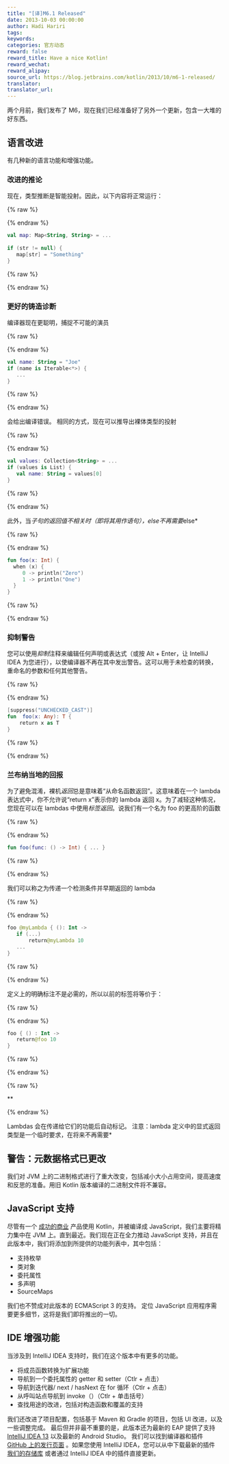 ```yaml
---
title: "[译]M6.1 Released"
date: 2013-10-03 00:00:00
author: Hadi Hariri
tags:
keywords:
categories: 官方动态
reward: false
reward_title: Have a nice Kotlin!
reward_wechat:
reward_alipay:
source_url: https://blog.jetbrains.com/kotlin/2013/10/m6-1-released/
translator:
translator_url:
---
```


两个月前，我们发布了 M6，现在我们已经准备好了另外一个更新，包含一大堆的好东西。<span id =“more-1299”> </span>
## 语言改进

有几种新的语言功能和增强功能。
### 改进的推论

现在，类型推断是智能投射。因此，以下内容将正常运行：

{% raw %}
<p></p>
{% endraw %}

```kotlin
val map: Map<String, String> = ...
 
if (str != null) {
   map[str] = "Something"
}
```

{% raw %}
<p></p>
{% endraw %}

### 更好的铸造诊断

编译器现在更聪明，捕捉不可能的演员

{% raw %}
<p></p>
{% endraw %}

```kotlin
val name: String = "Joe"
if (name is Iterable<*>) {
   ...
}
```

{% raw %}
<p></p>
{% endraw %}

会给出编译错误。
相同的方式，现在可以推导出裸体类型的投射

{% raw %}
<p></p>
{% endraw %}

```kotlin
val values: Collection<String> = ...
if (values is List) {
   val name: String = values[0]
}
```

{% raw %}
<p></p>
{% endraw %}

此外，当*子句的返回值不相关时（即将其用作语句），*else*不再需要*else*

{% raw %}
<p></p>
{% endraw %}

```kotlin
fun foo(x: Int) {
  when (x) {
     0 -> println("Zero")
     1 -> println("One")
  }
}
```

{% raw %}
<p></p>
{% endraw %}

### 抑制警告

您可以使用*抑制*注释来编辑任何声明或表达式（或按 Alt + Enter，让 IntelliJ IDEA 为您进行），以使编译器不再在其中发出警告。这可以用于未检查的转换，重命名的参数和任何其他警告。

{% raw %}
<p></p>
{% endraw %}

```kotlin
[suppress("UNCHECKED_CAST")]
fun  foo(x: Any): T {
    return x as T
}
```

{% raw %}
<p></p>
{% endraw %}

### 兰布纳当地的回报

为了避免混淆，裸机*返回*总是意味着“从命名函数返回”。这意味着在一个 lambda 表达式中，你不允许说“return x”表示你的 lambda 返回 x。为了减轻这种情况，您现在可以在 lambdas 中使用*标签返回*。说我们有一个名为 foo 的更高阶的函数

{% raw %}
<p></p>
{% endraw %}

```kotlin
fun foo(func: () -> Int) { ... }
```

{% raw %}
<p></p>
{% endraw %}

我们可以称之为传递一个检测条件并早期返回的 lambda

{% raw %}
<p></p>
{% endraw %}

```kotlin
foo @myLambda { (): Int ->
   if (...)
       return@myLambda 10
   ...
}
```

{% raw %}
<p></p>
{% endraw %}

定义上的明确标注不是必需的，所以以前的标签将等价于：

{% raw %}
<p></p>
{% endraw %}

```kotlin
foo { () : Int ->
   return@foo 10
}
```

{% raw %}
<p></p>
{% endraw %}


{% raw %}
<p>**</p>
{% endraw %}

Lambdas 会在传递给它们的功能后自动标记。
注意：lambda 定义中的显式返回类型是一个临时要求，在将来不再需要*
## 警告：元数据格式已更改

我们对 JVM 上的二进制格式进行了重大改变，包括减小大小占用空间，提高速度和反思的准备。用旧 Kotlin 版本编译的二进制文件将不兼容。
## JavaScript 支持

尽管有一个 [成功的商业](http://blog.jetbrains.com/webide/2012/08/liveedit-plugin-features-in-detail/) 产品使用 Kotlin，并被编译成 JavaScript，我们主要将精力集中在 JVM 上。直到最近。我们现在正在全力推动 JavaScript 支持，并且在此版本中，我们将添加到所提供的功能列表中，其中包括：

* 支持枚举
* 类对象
* 委托属性
* 多声明
* SourceMaps

我们也不赞成对此版本的 ECMAScript 3 的支持。
定位 JavaScript 应用程序需要更多细节，这将是我们即将推出的一切。
## IDE 增强功能

当涉及到 IntelliJ IDEA 支持时，我们在这个版本中有更多的功能。

* 将成员函数转换为扩展功能
* 导航到一个委托属性的 getter 和 setter（Ctlr + 点击）
* 导航到迭代器/ next / hasNext 在 for 循环（Ctlr + 点击）
* 从呼叫站点导航到 invoke（）（Ctlr + 单击括号）
* 查找用途的改进，包括对构造函数和覆盖的支持

我们还改进了项目配置，包括基于 Maven 和 Gradle 的项目，包括 UI 改进，以及一些调整完成。
最后但并非最不重要的是，此版本还为最新的 EAP 提供了支持 [IntelliJ IDEA 13](http://eap.jetbrains.com/idea) 以及最新的 Android Studio。
我们可以找到编译器和插件 [GitHub 上的发行页面](https://github.com/JetBrains/kotlin/releases/tag/build-0.6.602) 。如果您使用 IntelliJ IDEA，您可以从中下载最新的插件 [我们的存储库](http://plugins.jetbrains.com/plugin?pr=idea&pluginId=6954) 或者通过 IntelliJ IDEA 中的插件直接更新。
